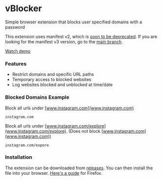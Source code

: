 # vBlocker
Simple browser extension that blocks user specified domains with a password

This extension uses manifest v2, which is [soon to be deprecated](https://developer.chrome.com/docs/extensions/mv3/mv2-sunset/). If you are looking for the manifest v3 version, go to the [main branch](https://github.com/vivCoding/vBlocker).

[Watch demo](https://youtu.be/RSFkTDDa0gQ)

### Features
- Restrict domains and specific URL paths
- Temporary access to blocked websites
- Log websites blocked and unblocked at time/date

### Blocked Domains Example
Block all urls under [www.instagram.com](www.instagram.com)
```
instagram.com
````
Block all urls under [www.instagram.com/explore](www.instagram.com/explore). (Does not block [www.instagram.com](www.instagram.com))

```
instagram.com/expore
```

### Installation
The extension can be downloaded from [releases](https://github.com/vivCoding/vBlocker/releases/tag/v0.1). You can then install the file into your browser. [Here's a guide](https://support.mozilla.org/en-US/kb/find-and-install-add-ons-add-features-to-firefox#w_how-do-i-find-and-install-add-ons) for Firefox.
